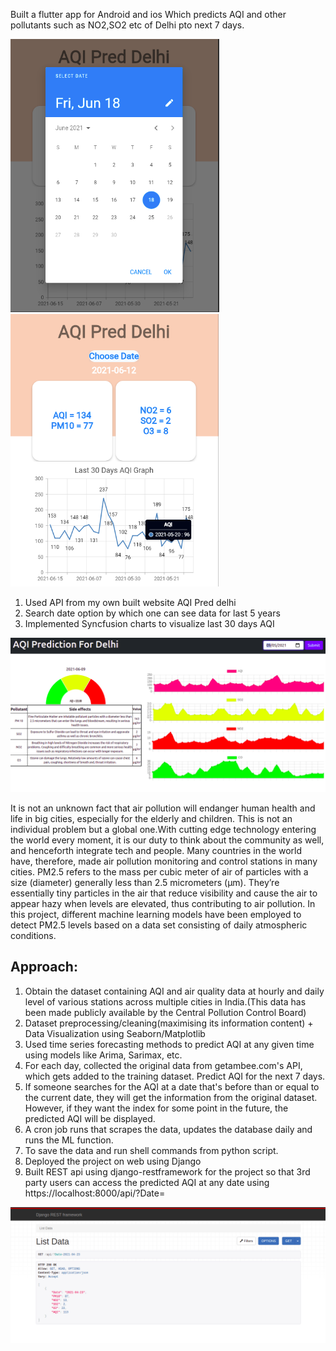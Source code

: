 Built a flutter app for Android and ios Which predicts AQI and other pollutants such as NO2,SO2 etc of Delhi pto next 7 days.

![screenshot](fapps.png)  ![screenshot](mainf.png)

1. Used API from my own built website AQI Pred delhi 
2. Search date option by which one can see data for last 5 years 
3. Implemented Syncfusion charts to visualize last 30 days AQI 



![screenshot](ssmain.png)

It is not an unknown fact that air pollution will endanger human health and life in big
cities, especially for the elderly and children. This is not an individual problem but a
global one.With cutting edge technology entering the world every moment, it is our duty
to think about the community as well, and henceforth integrate tech and people. Many
countries in the world have, therefore, made air pollution monitoring and control stations
in many cities.
PM2.5 refers to the mass per cubic meter of air of particles with a size (diameter)
generally less than 2.5 micrometers (μm). They’re essentially tiny particles in the air that
reduce visibility and cause the air to appear hazy when levels are elevated, thus
contributing to air pollution. In this project, different machine learning models have been
employed to detect PM2.5 levels based on a data set consisting of daily atmospheric
conditions.

## Approach:
1. Obtain the dataset containing AQI and air quality data at hourly and daily level
of various stations across multiple cities in India.(This data has been made
publicly available by the Central Pollution Control Board)
2. Dataset preprocessing/cleaning(maximising its information content) + Data
Visualization using Seaborn/Matplotlib
3. Used time series forecasting methods to predict AQI at any given time using models like Arima, Sarimax, etc.
4. For each day, collected the original data from getambee.com's API, which gets added to the training dataset.  Predict AQI for the next 7 days.
5. If someone searches for the AQI at a date that's before than or equal to the current date, they will get the information from the original dataset. However, if they want the index for some point in the future, the predicted AQI will be displayed.
6. A cron job runs that scrapes the data, updates the database daily and runs the ML function.
7. To save the data and run shell commands from python script.
8. Deployed the project on web using Django
9. Built REST api using django-restframework for the project so that 3rd party users can access the predicted AQI at any date using https://localhost:8000/api/?Date=

![screenshot](apiss.png)
